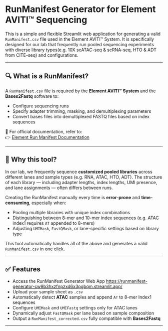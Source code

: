 # RunManifest Generator for Element AVITI™ Sequencing

This is a simple and flexible Streamlit web application for generating a valid `RunManifest.csv` file used in the Element AVITI™ System. It is specifically designed for our lab that frequently run pooled sequencing experiments with diverse library types(e.g. 10X scATAC-seq & scRNA-seq, HTO & ADT from CITE-seq)  and configurations.

---

## 🔍 What is a RunManifest?

A `RunManifest.csv` file is required by the **Element AVITI™ System** and the **Bases2Fastq** software to:

- Configure sequencing runs
- Specify adapter trimming, masking, and demultiplexing parameters
- Convert bases files into demultiplexed FASTQ files based on index sequences

📘 For official documentation, refer to:  
👉 [Element Run Manifest Documentation](https://docs.elembio.io/docs/run-manifest/)

---

## 🚨 Why this tool?

In our lab, we frequently sequence **customized pooled libraries** across different lanes and sample types (e.g. RNA, ATAC, HTO, ADT). The structure of each library — including adapter lengths, index lengths, UMI presence, and lane assignments — often differs between runs.

Creating the RunManifest manually every time is **error-prone** and **time-consuming**, especially when:

- Pooling multiple libraries with unique index combinations
- Distinguishing between 8-mer and 10-mer index sequences (e.g. ATAC index1 requires `AT` appended to 8-mers)
- Adjusting `UMIMask`, `FastQMask`, or lane-specific settings based on library type

This tool automatically handles all of the above and generates a valid `RunManifest.csv` in one click.

---

## ✅ Features

- Access the RunManifest Generator Web App https://runmanifest-generator-cw9b3hxzfnpzxd6x3pgbqm.streamlit.app/
- Upload your sample sheet as `.csv`
- Automatically detect **ATAC** samples and append `AT` to 8-mer Index1 sequences
- Configure `UMIMask` and `UMIFastq` settings only for ATAC lanes
- Dynamically adjust `FastQMask` per lane based on sample composition
- Output a `RunManifest_corrected.csv` fully compatible with **Bases2Fastq**

---


